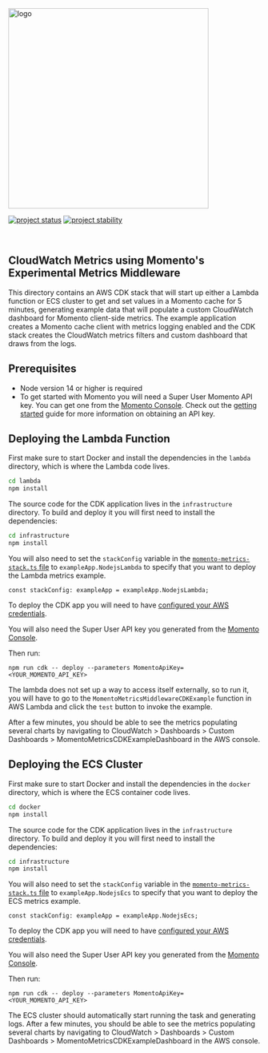 <head>
  <meta name="Momento Node.js Client Library Documentation" content="Node.js client software development kit for Momento Cache">
</head>
<img src="https://docs.momentohq.com/img/logo.svg" alt="logo" width="400"/>

[![project status](https://momentohq.github.io/standards-and-practices/badges/project-status-official.svg)](https://github.com/momentohq/standards-and-practices/blob/main/docs/momento-on-github.md)
[![project stability](https://momentohq.github.io/standards-and-practices/badges/project-stability-stable.svg)](https://github.com/momentohq/standards-and-practices/blob/main/docs/momento-on-github.md)

<br>

## CloudWatch Metrics using Momento's Experimental Metrics Middleware

This directory contains an AWS CDK stack that will start up either a Lambda function or ECS cluster to get and set values in a Momento cache for 5 minutes, generating example data that will populate a custom CloudWatch dashboard for Momento client-side metrics. The example application creates a Momento cache client with metrics logging enabled and the CDK stack creates the CloudWatch metrics filters and custom dashboard that draws from the logs.

## Prerequisites

- Node version 14 or higher is required
- To get started with Momento you will need a Super User Momento API key. You can get one from the [Momento Console](https://console.gomomento.com). Check out the [getting started](https://docs.momentohq.com/getting-started) guide for more information on obtaining an API key.

## Deploying the Lambda Function

First make sure to start Docker and install the dependencies in the `lambda` directory, which is where the Lambda code lives.

```bash
cd lambda
npm install
```

The source code for the CDK application lives in the `infrastructure` directory.
To build and deploy it you will first need to install the dependencies:

```bash
cd infrastructure
npm install
```

You will also need to set the `stackConfig` variable in the [`momento-metrics-stack.ts` file](./infrastructure/lib/momento-metrics-stack.ts) to `exampleApp.NodejsLambda` to specify that you want to deploy the Lambda metrics example.

```
const stackConfig: exampleApp = exampleApp.NodejsLambda;
```

To deploy the CDK app you will need to have [configured your AWS credentials](https://docs.aws.amazon.com/cli/latest/userguide/cli-chap-authentication.html#cli-chap-authentication-precedence).

You will also need the Super User API key you generated from the [Momento Console](https://console.gomomento.com).

Then run:

```
npm run cdk -- deploy --parameters MomentoApiKey=<YOUR_MOMENTO_API_KEY>
```

The lambda does not set up a way to access itself externally, so to run it, you will have to go to the `MomentoMetricsMiddlewareCDKExample` function in AWS Lambda and click the `test` button to invoke the example.

After a few minutes, you should be able to see the metrics populating several charts by navigating to CloudWatch > Dashboards > Custom Dashboards > MomentoMetricsCDKExampleDashboard in the AWS console.

## Deploying the ECS Cluster

First make sure to start Docker and install the dependencies in the `docker` directory, which is where the ECS container code lives.

```bash
cd docker
npm install
```

The source code for the CDK application lives in the `infrastructure` directory.
To build and deploy it you will first need to install the dependencies:

```bash
cd infrastructure
npm install
```

You will also need to set the `stackConfig` variable in the [`momento-metrics-stack.ts` file](./infrastructure/lib/momento-metrics-stack.ts) to `exampleApp.NodejsEcs` to specify that you want to deploy the ECS metrics example.

```
const stackConfig: exampleApp = exampleApp.NodejsEcs;
```

To deploy the CDK app you will need to have [configured your AWS credentials](https://docs.aws.amazon.com/cli/latest/userguide/cli-chap-authentication.html#cli-chap-authentication-precedence).

You will also need the Super User API key you generated from the [Momento Console](https://console.gomomento.com).

Then run:

```
npm run cdk -- deploy --parameters MomentoApiKey=<YOUR_MOMENTO_API_KEY>
```

The ECS cluster should automatically start running the task and generating logs. After a few minutes, you should be able to see the metrics populating several charts by navigating to CloudWatch > Dashboards > Custom Dashboards > MomentoMetricsCDKExampleDashboard in the AWS console.
